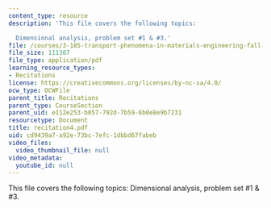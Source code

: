 ```yaml
---
content_type: resource
description: 'This file covers the following topics:

  Dimensional analysis, problem set #1 & #3.'
file: /courses/3-185-transport-phenomena-in-materials-engineering-fall-2003/cd9439a7a92e73bc7efc1dbbd67fabeb_recitation4.pdf
file_size: 111367
file_type: application/pdf
learning_resource_types:
- Recitations
license: https://creativecommons.org/licenses/by-nc-sa/4.0/
ocw_type: OCWFile
parent_title: Recitations
parent_type: CourseSection
parent_uid: e112e253-b057-792d-7b59-6b0e8e9b7231
resourcetype: Document
title: recitation4.pdf
uid: cd9439a7-a92e-73bc-7efc-1dbbd67fabeb
video_files:
  video_thumbnail_file: null
video_metadata:
  youtube_id: null
---
```

This file covers the following topics:
Dimensional analysis, problem set #1 & #3.